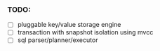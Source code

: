 ### TODO: 

- [ ] pluggable key/value storage engine
- [ ] transaction with snapshot isolation using mvcc
- [ ] sql parser/planner/executor
